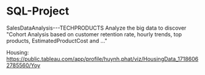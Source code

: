 # SQL-Project

SalesDataAnalysis---TECHPRODUCTS
Analyze the big data to discover "Cohort Analysis based on customer retention rate, hourly trends, top products, EstimatedProductCost and ..."


Housing: https://public.tableau.com/app/profile/huynh.phat/viz/HousingData_17186062785560/Yoy
